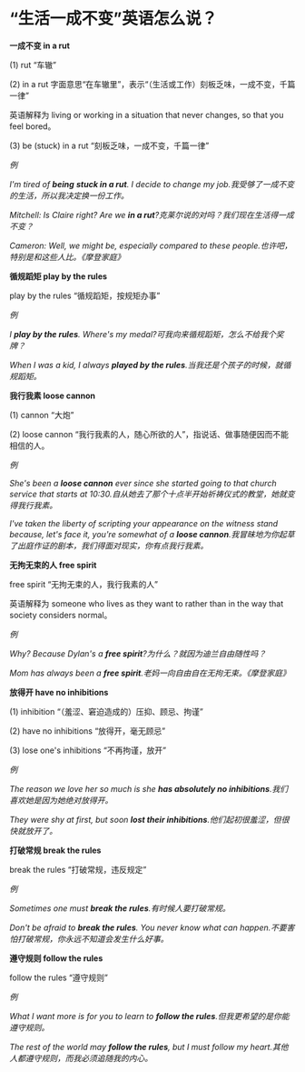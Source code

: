 # “生活一成不变”英语怎么说？

**一成不变 in a rut**

(1) rut “车辙”

(2) in a rut 字面意思“在车辙里”，表示“（生活或工作）刻板乏味，一成不变，千篇一律”

英语解释为 living or working in a situation that never changes, so that you feel bored。

(3) be (stuck) in a rut “刻板乏味，一成不变，千篇一律”

_例_

_I'm tired of **being** **stuck in a rut**. I decide to change my job.我受够了一成不变的生活，所以我决定换一份工作。_

_Mitchell: Is Claire right? Are we **in a rut**?克莱尔说的对吗？我们现在生活得一成不变？_

_Cameron: Well, we might be, especially compared to these people.也许吧，特别是和这些人比。《摩登家庭》_

**循规蹈矩 play by the rules**

play by the rules “循规蹈矩，按规矩办事”

_例_

_I **play by the rules**. Where's my medal?可我向来循规蹈矩，怎么不给我个奖牌？_

_When I was a kid, I always **played by the rules**.当我还是个孩子的时候，就循规蹈矩。_

**我行我素 loose cannon**

(1) cannon “大炮”

(2) loose cannon “我行我素的人，随心所欲的人”，指说话、做事随便因而不能相信的人。

_例_

_She's been a **loose cannon** ever since she started going to that church service that starts at 10:30.自从她去了那个十点半开始祈祷仪式的教堂，她就变得我行我素。_

_I've taken the liberty of scripting your appearance on the witness stand because, let's face it, you're somewhat of a **loose cannon**.我冒昧地为你起草了出庭作证的剧本，我们得面对现实，你有点我行我素。_

**无拘无束的人 free spirit**

free spirit “无拘无束的人，我行我素的人”

英语解释为 someone who lives as they want to rather than in the way that society considers normal。

_例_

_Why? Because Dylan's a **free spirit**?为什么？就因为迪兰自由随性吗？_

_Mom has always been a **free spirit**.老妈一向自由自在无拘无束。《摩登家庭》_

**放得开 have no inhibitions**

(1) inhibition “（羞涩、窘迫造成的）压抑、顾忌、拘谨”

(2) have no inhibitions “放得开，毫无顾忌”

(3) lose one's inhibitions “不再拘谨，放开”

_例_

_The reason we love her so much is she **has absolutely no inhibitions**.我们喜欢她是因为她绝对放得开。_

_They were shy at first, but soon **lost their inhibitions**.他们起初很羞涩，但很快就放开了。_

**打破常规 break the rules**

break the rules “打破常规，违反规定”

_例_

_Sometimes one must **break the rules**.有时候人要打破常规。_

_Don't be afraid to **break the rules**. You never know what can happen.不要害怕打破常规，你永远不知道会发生什么好事。_

**遵守规则 follow the rules**

follow the rules “遵守规则”

_例_

_What I want more is for you to learn to **follow the rules**.但我更希望的是你能遵守规则。_

_The rest of the world may **follow the rules**, but I must follow my heart.其他人都遵守规则，而我必须追随我的内心。_
